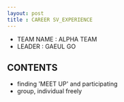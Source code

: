 ```yaml
---
layout: post
title : CAREER SV_EXPERIENCE
---
```


- TEAM NAME : ALPHA TEAM 
- LEADER : GAEUL GO
 
## CONTENTS 
- finding 'MEET UP' and participating 
- group, individual freely
